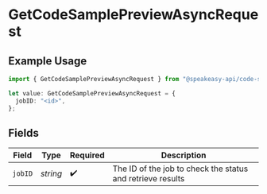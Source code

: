 # GetCodeSamplePreviewAsyncRequest

## Example Usage

```typescript
import { GetCodeSamplePreviewAsyncRequest } from "@speakeasy-api/code-samples/models/operations";

let value: GetCodeSamplePreviewAsyncRequest = {
  jobID: "<id>",
};
```

## Fields

| Field                                                      | Type                                                       | Required                                                   | Description                                                |
| ---------------------------------------------------------- | ---------------------------------------------------------- | ---------------------------------------------------------- | ---------------------------------------------------------- |
| `jobID`                                                    | *string*                                                   | :heavy_check_mark:                                         | The ID of the job to check the status and retrieve results |